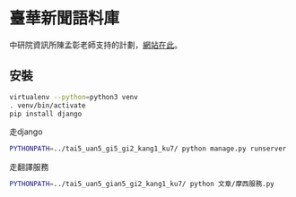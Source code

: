 # 臺華新聞語料庫

中研院資訊所陳孟彰老師支持的計劃，[網站在此](http://icorpus.iis.sinica.edu.tw/)。


## 安裝
```bash
virtualenv --python=python3 venv
. venv/bin/activate
pip install django
```

走django
```bash
PYTHONPATH=../tai5_uan5_gi5_gi2_kang1_ku7/ python manage.py runserver
```

走翻譯服務
```bash
PYTHONPATH=../tai5_uan5_gian5_gi2_kang1_ku7/ python 文章/摩西服務.py 
```